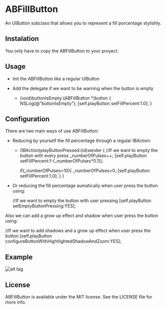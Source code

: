 ABFillButton
============

An UIButton subclass that allows you to represent a fill porcentage stylishly.

## Instalation

You only have to copy the ABFillButton to your proyect.

## Usage

- Init the ABFillButton like a regular UIButton
- Add the delegate if we want to be warning when the button is empty

  - (void)buttonIsEmpty:(ABFillButton *)button
  {
      NSLog(@"buttonIsEmpty");
      [self.playButton setFillPercent:1.0];
  }
  
## Configuration

There are two main ways of use ABFillButton:
- Reducing by yourself the fill percentage through a regular IBAction:
  
  - (IBAction)playButtonPressed:(id)sender
  {
    //If we want to empty the button with every press
    _numberOfPulses++;
    [self.playButton setFillPercent:1-(_numberOfPulses*0.1)];
    
    if(_numberOfPulses>10){
        _numberOfPulses=0;
        [self.playButton setFillPercent:1.0];
    }
  }
    
- Or reducing the fill percentage aumatically when user press the button using:

  //If we want to empty the button with user pressing
  [self.playButton setEmptyButtonPressing:YES];
  
Also we can add a grow up effect and shadow when user press the button using:

  //If we want to add shadows and a grow up effect when user press the button
  [self.playButton configureButtonWithHightlightedShadowAndZoom:YES];
    
## Example

![alt tag](https://raw2.github.com/andresbrun/ABFillButton/master/demo/example.png)

## License

ABFillButton is available under the MIT license. See the LICENSE file for more info.
